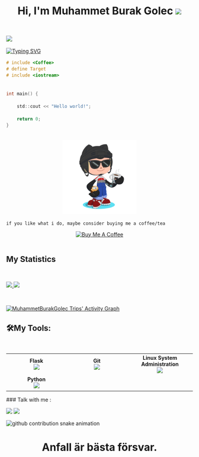 <h1 align="center">
Hi, I'm Muhammet Burak Golec
  <img src="https://media.giphy.com/media/hvRJCLFzcasrR4ia7z/giphy.gif" width="30"></h1>
<br/>

<a href="https://www.youtube.com/watch?v=dQw4w9WgXcQ"><img src="https://user-images.githubusercontent.com/73097560/115834477-dbab4500-a447-11eb-908a-139a6edaec5c.gif"></a>

[![Typing SVG](https://readme-typing-svg.herokuapp.com?size=30&lines=Welcome++to+my+profile;I'+am+an++Engineering+Student)](https://git.io/typing-svg)


```C
# include <Coffee>
# define Target
# include <iostream>


int main() {

    std::cout << "Hello world!";
    
    return 0;
}
```

<br>


<div align=center>
        <img src="https://raw.githubusercontent.com/AhmedFathyDev/AhmedFathyDev/main/GitHub.png" alt="GitHub Octocat Drinking a Cup of Coffee" height="200">
    </div>
    
    if you like what i do, maybe consider buying me a coffee/tea 

<div align="center">
  <a href="https://www.buymeacoffee.com/burakgolec" target="_blank">
    <img src="https://cdn.buymeacoffee.com/buttons/v2/default-yellow.png" alt="Buy Me A Coffee" 
         style="height: 58px !important;width: 210px !important;" >
  </a>
</div>

<br>



## My Statistics

<br/>
<p align="left">
  <a href="https://github.com/MuhammetBurakGolec">
  <img width="49.5%" src="https://github-readme-stats.vercel.app/api?username=MuhammetBurakGolec&show_icons=true&theme=gruvbox&hide_border=true" />
    <img width="49.5%" src="https://github-readme-streak-stats.herokuapp.com/?user=MuhammetBurakGolec&theme=gruvbox&hide_border=true" />
  </a>
</p>
<br>

[![MuhammetBurakGolec Trips' Activity Graph](https://activity-graph.herokuapp.com/graph?username=MuhammetBurakGolec&custom_title=MuhammetBurakGolec%20Trips's%20Contribution%20Graph&theme=gruvbox&bg_color=282828&hide_border=true&line=d1a01f&point=c58545)](https://abhigyantrips.dev)

## 🛠My Tools:
<br>
<table>
<tbody>

<tr>
<td align="center" width="20%">
<span><b><center>Flask</center></b></span> 
<img height=65px src="https://www.pngitem.com/pimgs/m/159-1595977_flask-python-logo-hd-png-download.png"> 
</td>

<td align="center" width="20%">
<span><b><center>Git</center></b></span> 
<img height=65px src="https://git-scm.com/images/logos/downloads/Git-Logo-2Color.png"> 
</td>
<td align="center" width="20%">
<span><b><center>Linux System Administration</center></b></span> 
<img height=65px src="https://upload.wikimedia.org/wikipedia/commons/a/af/Tux.png"> 
</td>
</tr>
<tr>
<td align="center" width="20%">
<span><b><center>Python</center></b></span> 
<img height=65px src="https://www.python.org/static/community_logos/python-logo.png"> 
</td>
</tr>


</tbody>
</table>
### Talk with me :
<p float="left">
<a href="mailto:burakgolec.ofc@gmail.com"><img src="https://img.shields.io/badge/Gmail-D14836?style=for-the-badge&logo=gmail&logoColor=white" /></a>
<a href="https://www.linkedin.com/in/muhammet-burak-g%C3%B6le%C3%A7-71b2871b7/"><img src="https://img.shields.io/badge/LinkedIn-0077B5?style=for-the-badge&logo=linkedin&logoColor=white" /></a>
</p>


<img alt="github contribution snake animation" src="https://github.com/MuhammetBurakGolec/MuhammetBurakGolec/blob/output/github-contribution-grid-snake.svg">

<h1 align="center">Anfall är bästa försvar.</h1>

